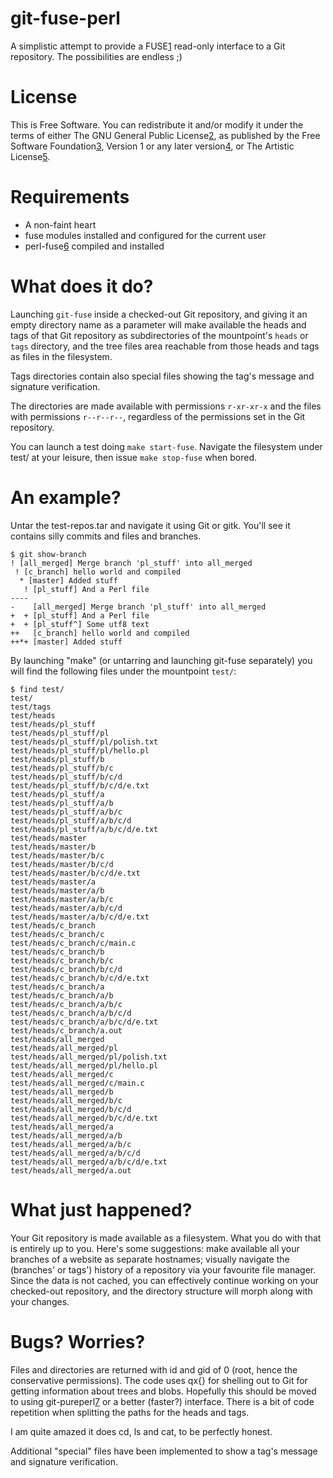 git-fuse-perl
=============

A simplistic attempt to provide a FUSE[1] read-only interface to a Git
repository. The possibilities are endless ;)

License
=======

This is Free Software. You can redistribute it and/or modify it under the terms
of either The GNU General Public License[2], as published by the Free Software
Foundation[3], Version 1 or any later version[4], or The Artistic License[5].

Requirements
============

* A non-faint heart
* fuse modules installed and configured for the current user
* perl-fuse[6] compiled and installed

What does it do?
===============

Launching `git-fuse` inside a checked-out Git repository, and giving it an
empty directory name as a parameter will make available the heads and tags of
that Git repository as subdirectories of the mountpoint's `heads` or `tags`
directory, and the tree files area reachable from those heads and tags as files
in the filesystem.

Tags directories contain also special files showing the tag's message and
signature verification.

The directories are made available with permissions `r-xr-xr-x` and the files
with permissions `r--r--r--`, regardless of the permissions set in the Git
repository.

You can launch a test doing `make start-fuse`. Navigate the filesystem under
test/ at your leisure, then issue `make stop-fuse` when bored.

An example?
==========

Untar the test-repos.tar and navigate it using Git or gitk. You'll see it
contains silly commits and files and branches.

    $ git show-branch
    ! [all_merged] Merge branch 'pl_stuff' into all_merged
     ! [c_branch] hello world and compiled
      * [master] Added stuff
       ! [pl_stuff] And a Perl file
    ----
    -    [all_merged] Merge branch 'pl_stuff' into all_merged
    +  + [pl_stuff] And a Perl file
    +  + [pl_stuff^] Some utf8 text
    ++   [c_branch] hello world and compiled
    ++*+ [master] Added stuff

By launching "make" (or untarring and launching git-fuse separately)
you will find the following files under the mountpoint `test/`:

    $ find test/
    test/
    test/tags
    test/heads
    test/heads/pl_stuff
    test/heads/pl_stuff/pl
    test/heads/pl_stuff/pl/polish.txt
    test/heads/pl_stuff/pl/hello.pl
    test/heads/pl_stuff/b
    test/heads/pl_stuff/b/c
    test/heads/pl_stuff/b/c/d
    test/heads/pl_stuff/b/c/d/e.txt
    test/heads/pl_stuff/a
    test/heads/pl_stuff/a/b
    test/heads/pl_stuff/a/b/c
    test/heads/pl_stuff/a/b/c/d
    test/heads/pl_stuff/a/b/c/d/e.txt
    test/heads/master
    test/heads/master/b
    test/heads/master/b/c
    test/heads/master/b/c/d
    test/heads/master/b/c/d/e.txt
    test/heads/master/a
    test/heads/master/a/b
    test/heads/master/a/b/c
    test/heads/master/a/b/c/d
    test/heads/master/a/b/c/d/e.txt
    test/heads/c_branch
    test/heads/c_branch/c
    test/heads/c_branch/c/main.c
    test/heads/c_branch/b
    test/heads/c_branch/b/c
    test/heads/c_branch/b/c/d
    test/heads/c_branch/b/c/d/e.txt
    test/heads/c_branch/a
    test/heads/c_branch/a/b
    test/heads/c_branch/a/b/c
    test/heads/c_branch/a/b/c/d
    test/heads/c_branch/a/b/c/d/e.txt
    test/heads/c_branch/a.out
    test/heads/all_merged
    test/heads/all_merged/pl
    test/heads/all_merged/pl/polish.txt
    test/heads/all_merged/pl/hello.pl
    test/heads/all_merged/c
    test/heads/all_merged/c/main.c
    test/heads/all_merged/b
    test/heads/all_merged/b/c
    test/heads/all_merged/b/c/d
    test/heads/all_merged/b/c/d/e.txt
    test/heads/all_merged/a
    test/heads/all_merged/a/b
    test/heads/all_merged/a/b/c
    test/heads/all_merged/a/b/c/d
    test/heads/all_merged/a/b/c/d/e.txt
    test/heads/all_merged/a.out

What just happened?
===================

Your Git repository is made available as a filesystem. What you do with that is
entirely up to you. Here's some suggestions: make available all your branches
of a website as separate hostnames; visually navigate the (branches' or tags')
history of a repository via your favourite file manager.
Since the data is not cached, you can effectively continue working on
your checked-out repository, and the directory structure will morph along with
your changes.

Bugs? Worries?
==============

Files and directories are returned with id and gid of 0
(root, hence the conservative permissions). The code uses qx{} for shelling out
to Git for getting information about trees and blobs. Hopefully this should be
moved to using git-pureperl[7] or a better (faster?) interface. There is a bit
of code repetition when splitting the paths for the heads and tags.

I am quite amazed it does cd, ls and cat, to be perfectly honest.

Additional "special" files have been implemented to show a tag's message and
signature verification.

[1]: http://fuse.sourceforge.net/
[2]: http://dev.perl.org/licenses/gpl1.html
[3]: http://www.fsf.org/
[4]: http://www.fsf.org/licenses/licenses.html#GNUGPL
[5]: http://dev.perl.org/licenses/artistic.html
[6]: git://github.com/dpavlin/perl-fuse.git
[7]: git://github.com/bobtfish/git-pureperl.git

